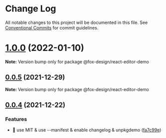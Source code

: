 # Change Log

All notable changes to this project will be documented in this file.
See [Conventional Commits](https://conventionalcommits.org) for commit guidelines.

# [1.0.0](https://github.com/foxpage/foxpage-component-react/compare/@fox-design/react-editor-demo@0.0.5...@fox-design/react-editor-demo@1.0.0) (2022-01-10)

**Note:** Version bump only for package @fox-design/react-editor-demo





## [0.0.5](https://github.com/foxfamily/foxpage-component-react/compare/@fox-design/react-editor-demo@0.0.4...@fox-design/react-editor-demo@0.0.5) (2021-12-29)

**Note:** Version bump only for package @fox-design/react-editor-demo





## [0.0.4](https://github.com/foxfamily/foxpage-component-react/compare/@fox-design/react-editor-demo@0.0.3...@fox-design/react-editor-demo@0.0.4) (2021-12-22)


### Features

* 🎸 use MIT & use --manifest & enable changelog & unpkgdemo ([fa7c99e](https://github.com/foxfamily/foxpage-component-react/commit/fa7c99ee497cb0a84aacaa8d97fa57c5a231d9fe))
